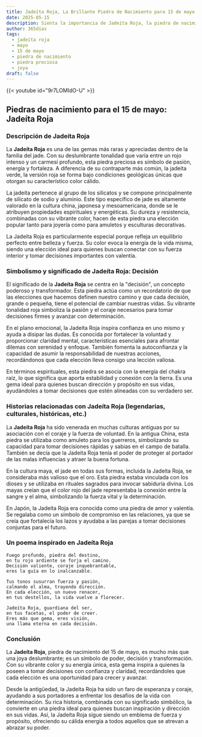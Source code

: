 ```yaml
---
title: Jadeíta Roja, La Brillante Piedra de Nacimiento para 15 de mayo
date: 2025-05-15
description: Sienta la importancia de Jadeíta Roja, la piedra de nacimiento de 15 de mayo que simboliza Decisión. Deje que su belleza y significado iluminen su día.
author: 365días
tags:
  - jadeíta roja
  - mayo
  - 15 de mayo
  - piedra de nacimiento
  - piedra preciosa
  - joya
draft: false
---
```


{{< youtube id="9r7LOMIdO-U" >}}

## Piedras de nacimiento para el 15 de mayo: Jadeíta Roja

### Descripción de Jadeíta Roja

La **Jadeíta Roja** es una de las gemas más raras y apreciadas dentro de la familia del jade. Con su deslumbrante tonalidad que varía entre un rojo intenso y un carmesí profundo, esta piedra preciosa es símbolo de pasión, energía y fortaleza. A diferencia de su contraparte más común, la jadeíta verde, la versión roja se forma bajo condiciones geológicas únicas que otorgan su característico color cálido.

La jadeíta pertenece al grupo de los silicatos y se compone principalmente de silicato de sodio y aluminio. Este tipo específico de jade es altamente valorado en la cultura china, japonesa y mesoamericana, donde se le atribuyen propiedades espirituales y energéticas. Su dureza y resistencia, combinadas con su vibrante color, hacen de esta piedra una elección popular tanto para joyería como para amuletos y esculturas decorativas.

La Jadeíta Roja es particularmente especial porque refleja un equilibrio perfecto entre belleza y fuerza. Su color evoca la energía de la vida misma, siendo una elección ideal para quienes buscan conectar con su fuerza interior y tomar decisiones importantes con valentía.

### Simbolismo y significado de Jadeíta Roja: Decisión

El significado de la **Jadeíta Roja** se centra en la "decisión", un concepto poderoso y transformador. Esta piedra actúa como un recordatorio de que las elecciones que hacemos definen nuestro camino y que cada decisión, grande o pequeña, tiene el potencial de cambiar nuestras vidas. Su vibrante tonalidad roja simboliza la pasión y el coraje necesarios para tomar decisiones firmes y avanzar con determinación.

En el plano emocional, la Jadeíta Roja inspira confianza en uno mismo y ayuda a disipar las dudas. Es conocida por fortalecer la voluntad y proporcionar claridad mental, características esenciales para afrontar dilemas con serenidad y enfoque. También fomenta la autoconfianza y la capacidad de asumir la responsabilidad de nuestras acciones, recordándonos que cada elección lleva consigo una lección valiosa.

En términos espirituales, esta piedra se asocia con la energía del chakra raíz, lo que significa que aporta estabilidad y conexión con la tierra. Es una gema ideal para quienes buscan dirección y propósito en sus vidas, ayudándoles a tomar decisiones que estén alineadas con su verdadero ser.

### Historias relacionadas con Jadeíta Roja (legendarias, culturales, históricas, etc.)

La **Jadeíta Roja** ha sido venerada en muchas culturas antiguas por su asociación con el coraje y la fuerza de voluntad. En la antigua China, esta piedra se utilizaba como amuleto para los guerreros, simbolizando su capacidad para tomar decisiones rápidas y sabias en el campo de batalla. También se decía que la Jadeíta Roja tenía el poder de proteger al portador de las malas influencias y atraer la buena fortuna.

En la cultura maya, el jade en todas sus formas, incluida la Jadeíta Roja, se consideraba más valioso que el oro. Esta piedra estaba vinculada con los dioses y se utilizaba en rituales sagrados para invocar sabiduría divina. Los mayas creían que el color rojo del jade representaba la conexión entre la sangre y el alma, simbolizando la fuerza vital y la determinación.

En Japón, la Jadeíta Roja era conocida como una piedra de amor y valentía. Se regalaba como un símbolo de compromiso en las relaciones, ya que se creía que fortalecía los lazos y ayudaba a las parejas a tomar decisiones conjuntas para el futuro.

### Un poema inspirado en Jadeíta Roja

```
Fuego profundo, piedra del destino,  
en tu rojo ardiente se forja el camino.  
Decisión valiente, coraje inquebrantable,  
eres la guía en lo inalcanzable.  

Tus tonos susurran fuerza y pasión,  
calmando el alma, trayendo dirección.  
En cada elección, un nuevo renacer,  
en tus destellos, la vida vuelve a florecer.  

Jadeíta Roja, guardiana del ser,  
en tus facetas, el poder de creer.  
Eres más que gema, eres visión,  
una llama eterna en cada decisión.  
```

### Conclusión

La **Jadeíta Roja**, piedra de nacimiento del 15 de mayo, es mucho más que una joya deslumbrante; es un símbolo de poder, decisión y transformación. Con su vibrante color y su energía única, esta gema inspira a quienes la poseen a tomar decisiones con confianza y claridad, recordándoles que cada elección es una oportunidad para crecer y avanzar.

Desde la antigüedad, la Jadeíta Roja ha sido un faro de esperanza y coraje, ayudando a sus portadores a enfrentar los desafíos de la vida con determinación. Su rica historia, combinada con su significado simbólico, la convierte en una piedra ideal para quienes buscan inspiración y dirección en sus vidas. Así, la Jadeíta Roja sigue siendo un emblema de fuerza y propósito, ofreciendo su cálida energía a todos aquellos que se atrevan a abrazar su poder.